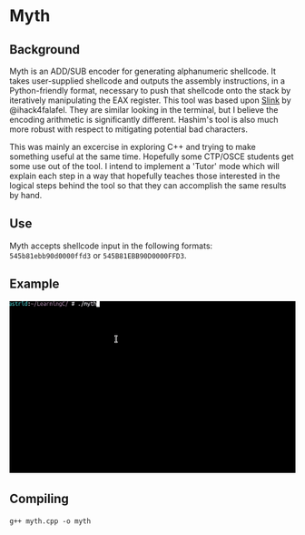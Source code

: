 # Myth

## Background

Myth is an ADD/SUB encoder for generating alphanumeric shellcode. It takes user-supplied shellcode and outputs the assembly instructions, in a Python-friendly format, necessary to push that shellcode onto the stack by iteratively manipulating the EAX register. This tool was based upon [Slink](https://github.com/ihack4falafel/Slink) by @ihack4falafel. They are similar looking in the terminal, but I believe the encoding arithmetic is significantly different. Hashim's tool is also much more robust with respect to mitigating potential bad characters. 

This was mainly an excercise in exploring C++ and trying to make something useful at the same time. Hopefully some CTP/OSCE students get some use out of the tool. I intend to implement a 'Tutor' mode which will explain each step in a way that hopefully teaches those interested in the logical steps behind the tool so that they can accomplish the same results by hand. 

## Use

Myth accepts shellcode input in the following formats: `545b81ebb90d0000ffd3` or `545B81EBB90D0000FFD3`.

## Example

![](/myth.gif)

## Compiling

`g++ myth.cpp -o myth`
